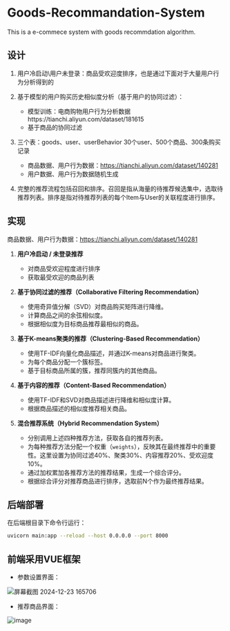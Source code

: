 # Goods-Recommandation-System
This is a e-commece system with goods recommdation algorithm.
## 设计

1. 用户冷启动\用户未登录：商品受欢迎度排序，也是通过下面对于大量用户行为分析得到的

2. 基于模型的用户购买历史相似度分析（基于用户的协同过滤）：

   - 模型训练：电商购物用户行为分析数据https://tianchi.aliyun.com/dataset/181615
   - 基于商品的协同过滤

3. 三个表：goods、user、userBehavior
30个user、500个商品、300条购买记录
   - 商品数据、用户行为数据：https://tianchi.aliyun.com/dataset/140281
   - 用户数据、用户行为数据随机生成

4. 完整的推荐流程包括召回和排序。召回是指从海量的待推荐候选集中，选取待推荐列表。排序是指对待推荐列表的每个Item与User的关联程度进行排序。

## 实现
商品数据、用户行为数据：https://tianchi.aliyun.com/dataset/140281
1. **用户冷启动 / 未登录推荐**
    - 对商品受欢迎程度进行排序
    - 获取最受欢迎的商品列表
2. **基于协同过滤的推荐（Collaborative Filtering Recommendation）**

    - 使用奇异值分解（SVD）对商品购买矩阵进行降维。
    - 计算商品之间的余弦相似度。
    - 根据相似度为目标商品推荐最相似的商品。

3. **基于K-means聚类的推荐（Clustering-Based Recommendation）**

    - 使用TF-IDF向量化商品描述，并通过K-means对商品进行聚类。
    - 为每个商品分配一个簇标签。
    - 基于目标商品所属的簇，推荐同簇内的其他商品。

4. **基于内容的推荐（Content-Based Recommendation）**

    - 使用TF-IDF和SVD对商品描述进行降维和相似度计算。
    - 根据商品描述的相似度推荐相关商品。

5. **混合推荐系统（Hybrid Recommendation System）**

    - 分别调用上述四种推荐方法，获取各自的推荐列表。
    - 为每种推荐方法分配一个权重（`weights`），反映其在最终推荐中的重要性。这里设置为协同过滤40%、聚类30%、内容推荐20%、受欢迎度10%。
    - 通过加权累加各推荐方法的推荐结果，生成一个综合评分。
    - 根据综合评分对推荐商品进行排序，选取前N个作为最终推荐结果。
## 后端部署

在后端根目录下命令行运行：

```bash
uvicorn main:app --reload --host 0.0.0.0 --port 8000
```

## 前端采用VUE框架

- 参数设置界面：

![屏幕截图 2024-12-23 165706](https://github.com/user-attachments/assets/ae1157aa-ff8c-4bfb-8d42-b000be34c7c7)

- 推荐商品界面：

![image](https://github.com/user-attachments/assets/7bfd02af-ad50-4972-a1c3-cbeeb8b14857)


